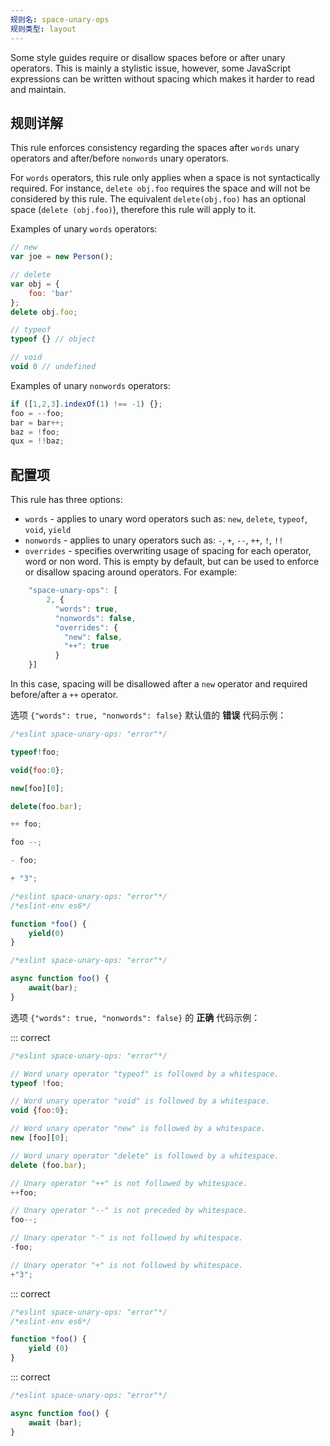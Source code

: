 ```yaml
---
规则名: space-unary-ops
规则类型: layout
---
```




Some style guides require or disallow spaces before or after unary operators. This is mainly a stylistic issue, however, some JavaScript expressions can be written without spacing which makes it harder to read and maintain.

## 规则详解

This rule enforces consistency regarding the spaces after `words` unary operators and after/before `nonwords` unary operators.

For `words` operators, this rule only applies when a space is not syntactically required. For instance, `delete obj.foo` requires the space and will not be considered by this rule. The equivalent `delete(obj.foo)` has an optional space (`delete (obj.foo)`), therefore this rule will apply to it.

Examples of unary `words` operators:

```js
// new
var joe = new Person();

// delete
var obj = {
    foo: 'bar'
};
delete obj.foo;

// typeof
typeof {} // object

// void
void 0 // undefined
```

Examples of unary `nonwords` operators:

```js
if ([1,2,3].indexOf(1) !== -1) {};
foo = --foo;
bar = bar++;
baz = !foo;
qux = !!baz;
```

## 配置项

This rule has three options:

* `words` - applies to unary word operators such as: `new`, `delete`, `typeof`, `void`, `yield`
* `nonwords` - applies to unary operators such as: `-`, `+`, `--`, `++`, `!`, `!!`
* `overrides` - specifies overwriting usage of spacing for each
  operator, word or non word. This is empty by default, but can be used
  to enforce or disallow spacing around operators. For example:

```js
    "space-unary-ops": [
        2, {
          "words": true,
          "nonwords": false,
          "overrides": {
            "new": false,
            "++": true
          }
    }]
```

In this case, spacing will be disallowed after a `new` operator and required before/after a `++` operator.

选项 `{"words": true, "nonwords": false}`  默认值的 **错误** 代码示例：



```js
/*eslint space-unary-ops: "error"*/

typeof!foo;

void{foo:0};

new[foo][0];

delete(foo.bar);

++ foo;

foo --;

- foo;

+ "3";
```



```js
/*eslint space-unary-ops: "error"*/
/*eslint-env es6*/

function *foo() {
    yield(0)
}
```



```js
/*eslint space-unary-ops: "error"*/

async function foo() {
    await(bar);
}
```

选项 `{"words": true, "nonwords": false}` 的 **正确** 代码示例：

::: correct

```js
/*eslint space-unary-ops: "error"*/

// Word unary operator "typeof" is followed by a whitespace.
typeof !foo;

// Word unary operator "void" is followed by a whitespace.
void {foo:0};

// Word unary operator "new" is followed by a whitespace.
new [foo][0];

// Word unary operator "delete" is followed by a whitespace.
delete (foo.bar);

// Unary operator "++" is not followed by whitespace.
++foo;

// Unary operator "--" is not preceded by whitespace.
foo--;

// Unary operator "-" is not followed by whitespace.
-foo;

// Unary operator "+" is not followed by whitespace.
+"3";
```

::: correct

```js
/*eslint space-unary-ops: "error"*/
/*eslint-env es6*/

function *foo() {
    yield (0)
}
```

::: correct

```js
/*eslint space-unary-ops: "error"*/

async function foo() {
    await (bar);
}
```
